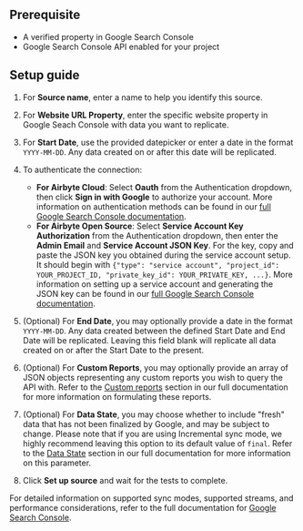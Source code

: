 ## Prerequisite

- A verified property in Google Search Console
- Google Search Console API enabled for your project

## Setup guide

1. For **Source name**, enter a name to help you identify this source.
2. For **Website URL Property**, enter the specific website property in Google Seach Console with data you want to replicate.
3. For **Start Date**, use the provided datepicker or enter a date in the format `YYYY-MM-DD`. Any data created on or after this date will be replicated.
4. To authenticate the connection:

   <!-- env:cloud -->
   - **For Airbyte Cloud**: Select **Oauth** from the Authentication dropdown, then click **Sign in with Google** to authorize your account. More information on authentication methods can be found in our [full Google Search Console documentation](https://docs.airbyte.io/integrations/sources/google-search-console#setup-guide).
   <!-- /env:cloud -->
   <!-- env:oss -->
   - **For Airbyte Open Source**: Select **Service Account Key Authorization** from the Authentication dropdown, then enter the **Admin Email** and **Service Account JSON Key**. For the key, copy and paste the JSON key you obtained during the service account setup. It should begin with `{"type": "service account", "project_id": YOUR_PROJECT_ID, "private_key_id": YOUR_PRIVATE_KEY, ...}`. More information on setting up a service account and generating the JSON key can be found in our [full Google Search Console documentation](https://docs.airbyte.io/integrations/sources/google-search-console#setup-guide).
   <!-- /env:oss -->

5. (Optional) For **End Date**, you may optionally provide a date in the format `YYYY-MM-DD`. Any data created between the defined Start Date and End Date will be replicated. Leaving this field blank will replicate all data created on or after the Start Date to the present.
6. (Optional) For **Custom Reports**, you may optionally provide an array of JSON objects representing any custom reports you wish to query the API with. Refer to the [Custom reports](https://docs.airbyte.com/integrations/sources/google-search-console#custom-reports) section in our full documentation for more information on formulating these reports.
7. (Optional) For **Data State**, you may choose whether to include "fresh" data that has not been finalized by Google, and may be subject to change. Please note that if you are using Incremental sync mode, we highly recommend leaving this option to its default value of `final`. Refer to the [Data State](https://docs.airbyte.com/integrations/sources/google-search-console#data-state) section in our full documentation for more information on this parameter.
8. Click **Set up source** and wait for the tests to complete.

For detailed information on supported sync modes, supported streams, and performance considerations, refer to the full documentation for [Google Search Console](https://docs.airbyte.com/integrations/sources/google-search-console/).
